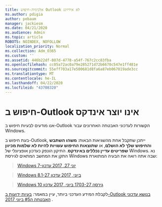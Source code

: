 ```yaml
---
title: אלכימיה-חיפוש Outlook לא אידיזינג
ms.author: pdigia
author: pebaum
manager: jackiesm
ms.date: 04/21/2020
ms.audience: Admin
ms.topic: article
ROBOTS: NOINDEX, NOFOLLOW
localization_priority: Normal
ms.collection: Adm_O365
ms.custom: ''
ms.assetid: 446b22df-807d-4778-a54f-767c2cc83fba
ms.openlocfilehash: cc05a72ac0a79e285271d72b6670c547e1ff481e
ms.sourcegitcommit: 55eff703a17e500681d8fa6a87eb067019ade3cc
ms.translationtype: MT
ms.contentlocale: he-IL
ms.lasthandoff: 04/22/2020
ms.locfileid: "43708320"
---
```

# <a name="outlook-search-not-indexing"></a>חיפוש ב-Outlook אינו יוצר אינדקס

אנו מודעים לבעיות חיפוש ב-Outlook הקשורות לעדכוני האבטחה האחרונים עבור Windows.
  
בעת חיפוש ב-Outlook, ייתכן שתקבל אחת מהשגיאות הבאות: **משהו השתבש והחיפוש שלך לא הושלם**, או **שתוצאות החיפוש עשויות להיות לא שלמות מכיוון שפריטים עדיין נכללים באינדקס**. התיקון הונפק כעדכון אופציונלי של Windows. נא התקן את המחשב המתאים לגירסת Windows שבה אתה רואה את הבעיה המתוארת: 
  
> [Windows 7-יוני 27, 2017 עדכון](https://support.microsoft.com/kb/4022168.aspx)
    
> [Windows 8.1-27 ביוני, 2017 עדכון](https://support.microsoft.com/kb/4022720.aspx)
    
> [Windows 10 גירסה 1703-27 ביוני, 2017 עדכון](https://support.microsoft.com/kb/4022716.aspx)
    
לקבלת המידע העדכני ביותר, עיין במאמר: [בעיות ידועות ב-Outlook בנושא עדכוני האבטחה ה#5 ביוני 2017](https://support.office.com/article/Outlook-known-issues-in-the-June-2017-security-updates-3F6DBFFD-8505-492D-B19F-B3B89369ED9B.aspx) . 
  

